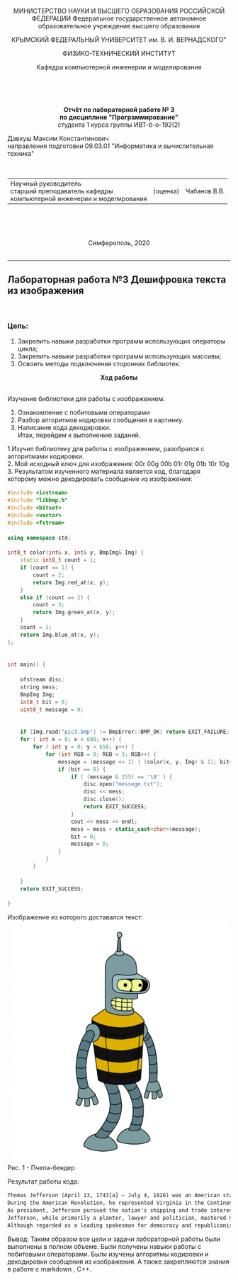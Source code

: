 <p text align = "center">МИНИСТЕРСТВО НАУКИ  И ВЫСШЕГО ОБРАЗОВАНИЯ РОССИЙСКОЙ ФЕДЕРАЦИИ  
Федеральное государственное автономное образовательное учреждение высшего образования  

<p text align = "center">КРЫМСКИЙ ФЕДЕРАЛЬНЫЙ УНИВЕРСИТЕТ им. В. И. ВЕРНАДСКОГО"  

<p text align = "center">ФИЗИКО-ТЕХНИЧЕСКИЙ ИНСТИТУТ  

<p text align = "center">Кафедра компьютерной инженерии и моделирования
</p><br/><br/>
​

<p text align = "center"> 
<b>Отчёт по лабораторной работе № 3<br/> по дисциплине "Программирование"</b>

<br/>
​
студента 1 курса группы ИВТ-б-о-192(2)  

Давкуш Максим Константинович  
направления подготовки 09.03.01 "Информатика и вычислительная техника"  
<br/>
​
<table>

<tr><td>Научный руководитель<br/> старший преподаватель кафедры<br/> компьютерной инженерии и моделирования</td>
<td>(оценка)</td>
<td>Чабанов В.В.</td>
</tr>
</table>
<br/><br/>
​
<p text align = "center">Симферополь, 2020<br><br>
<hr>

<h2>Лабораторная работа №3 Дешифровка текста из изображения</h2><br>

<h3>Цель:</h3>

1. Закрепить навыки разработки программ использующих операторы цикла;
2. Закрепить навыки разработки программ использующих массивы;
3. Освоить методы подключения сторонних библиотек.

<p text align = "center"><b>Ход работы<br></b><br>

Изучение библиотеки для работы с изображением.<br>
1. Ознакомление с побитовыми операторами
2. Разбор алгоритмов кодировки сообщения в картинку.
3. Написание кода декодировки.<br>
Итак, перейдем к выполнению заданий.

1.Изучил библиотеку для работы с изображением, разобрался с алгоритмами кодировки.<br>
2. Мой исходный ключ для изображения: 00r 00g 00b 01r 01g 01b 10r 10g<br>
3. Результатом изученного материала является код, благодаря которому можно декодировать сообщение из изображения:<br>

```c++
#include <iostream>
#include "libbmp.h"
#include <bitset>
#include <vector>
#include <fstream>

using namespace std;

int8_t color(int& x, int& y, BmpImg& Img) {
	static int8_t count = 1;
	if (count == 1) {
		count = 2;
		return Img.red_at(x, y);
	}
	else if (count == 2) {
		count = 3;
		return Img.green_at(x, y);
	}
	count = 1;
	return Img.blue_at(x, y);
};


int main() {

	ofstream disc;
	string mess;
	BmpImg Img;
	int8_t bit = 0;
	uint8_t message = 0;


	if (Img.read("pic3.bmp") != BmpError::BMP_OK) return EXIT_FAILURE;
	for ( int x = 0; x < 600; x++) {
		for ( int y = 0; y < 650; y++) {
			for (int RGB = 0; RGB < 3; RGB++) {
				message = (message << 1) | (color(x, y, Img) & 1); bit++;
				if (bit == 8) {
					if ( (message & 255) == '\0' ) {
						disc.open("messege.txt");
						disc << mess;
						disc.close();
						return EXIT_SUCCESS;
					}
					cout << mess << endl;
					mess = mess + static_cast<char>(message);
					bit = 0;
					message = 0;
				}
			}
		}

	}
	return EXIT_SUCCESS;

}
```
Изображение из которого доставался текст:<br>
<img src = "imglab3/pic3.bmp"><br> Рис. 1 - Пчела-бендер<br>

Результат работы кода:<br>

```html
Thomas Jefferson (April 13, 1743[a] – July 4, 1826) was an American statesman, diplomat, lawyer, architect, philosopher, and Founding Father who served as the third president of the United States from 1801 to 1809. Previously, he had served as the second vice president of the United States from 1797 to 1801. The principal author of the Declaration of Independence, Jefferson was a proponent of democracy, republicanism, and individual rights, motivating American colonists to break from the Kingdom of Great Britain and form a new nation; he produced formative documents and decisions at both the state and national level.
During the American Revolution, he represented Virginia in the Continental Congress that adopted the Declaration, drafted the law for religious freedom as a Virginia legislator, and served as the second Governor of Virginia from 1779 to 1781, during the American Revolutionary War. He became the United States Minister to France in May 1785, and subsequently the nation's first secretary of state under President George Washington from 1790 to 1793. Jefferson and James Madison organized the Democratic-Republican Party to oppose the Federalist Party during the formation of the First Party System. With Madison, he anonymously wrote the controversial Kentucky and Virginia Resolutions in 1798 and 1799, which sought to strengthen states' rights by nullifying the federal Alien and Sedition Acts.
As president, Jefferson pursued the nation's shipping and trade interests against Barbary pirates and aggressive British trade policies. He also organized the Louisiana Purchase, almost doubling the country's territory. As a result of peace negotiations with France, his administration reduced military forces. He was reelected in 1804. Jefferson's second term was beset with difficulties at home, including the trial of former vice president Aaron Burr. American foreign trade was diminished when Jefferson implemented the Embargo Act of 1807, responding to British threats to U.S. shipping. In 1803, Jefferson began a controversial process of Indian tribe removal to the newly organized Louisiana Territory, and he signed the Act Prohibiting Importation of Slaves in 1807. After retiring from public office, Jefferson founded the University of Virginia.
Jefferson, while primarily a planter, lawyer and politician, mastered many disciplines, which ranged from surveying and mathematics to horticulture and mechanics. He was an architect in the classical tradition. Jefferson's keen interest in religion and philosophy led to his presidency of the American Philosophical Society; he shunned organized religion but was influenced by both Christianity and deism. A philologist, Jefferson knew several languages. He was a prolific letter writer and corresponded with many prominent people. His only full-length book is Notes on the State of Virginia (1785), considered perhaps the most important American book published before 1800.[1]
Although regarded as a leading spokesman for democracy and republicanism in the era of the Enlightenment, some modern scholarship has been critical of Jefferson's private life, finding a contradiction between his ownership of the large numbers of slaves that worked his plantations and his famous declaration that "all men are created equal". Although the matter remains a subject of debate, most historians believe that Jefferson had a sexual relationship with his slave Sally Hemings, a mixed-race woman who was a half-sister to his late wife, and that he fathered at least one of her children. Presidential scholars and historians generally praise Jefferson's public achievements, including his advocacy of religious freedom and tolerance in Virginia. Jefferson continues to rank highly among U.S. presidents.
```

Вывод: Таким образом все цели и задачи лабораторной работы были выполнены в полном объеме. Были получены навыки работы с побитовыми операторами. Были изучены алгоритмы кодировки и декодировки сообщения из изображения. А также закрепляются знания в работе с markdown , C++.